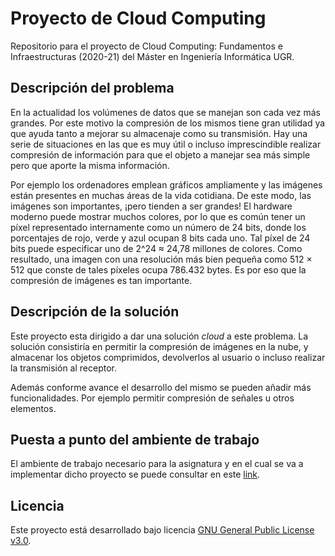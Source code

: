 # Proyecto de Cloud Computing

Repositorio para el proyecto de Cloud Computing: Fundamentos e Infraestructuras (2020-21) del Máster en Ingeniería Informática UGR.

## Descripción del problema

En la actualidad los volúmenes de datos que se manejan son cada vez más grandes. Por este motivo la compresión de los mismos tiene gran utilidad ya que ayuda tanto a mejorar su almacenaje como su transmisión. Hay una serie de situaciones en las que es muy útil o incluso imprescindible realizar compresión de información para que el objeto a manejar sea más simple pero que aporte la misma información.

Por ejemplo los ordenadores emplean gráficos ampliamente y las imágenes están presentes en muchas áreas de la vida cotidiana. De este modo, las imágenes son importantes, ¡pero tienden a ser grandes! El hardware moderno puede mostrar muchos colores, por lo que es común tener un pı́xel representado internamente como un número de 24 bits, donde los porcentajes de rojo, verde y azul ocupan 8 bits cada uno. Tal pı́xel de 24 bits puede especificar uno de 2^24 ≈ 24,78 millones de colores. Como resultado, una imagen con una resolución más bien pequeña como 512 × 512 que conste de tales pı́xeles ocupa 786.432 bytes. Es por eso que la compresión de imágenes es tan importante.

## Descripción de la solución

Este proyecto esta dirigido a dar una solución *cloud* a este problema. La solución consistiría en permitir la compresión de imágenes en la nube, y almacenar los objetos comprimidos, devolverlos al usuario o incluso realizar la transmisión al receptor.

Además conforme avance el desarrollo del mismo se pueden añadir más funcionalidades. Por ejemplo permitir compresión de señales u otros elementos.

## Puesta a punto del ambiente de trabajo

El ambiente de trabajo necesario para la asignatura y en el cual se va a implementar dicho proyecto se puede consultar en este [link](https://github.com/Carlossamu7/CC1-Proyecto/blob/main/docs/set-up.md).

## Licencia

Este proyecto está desarrollado bajo licencia [GNU General Public License v3.0](https://es.wikipedia.org/wiki/GNU_General_Public_License).
